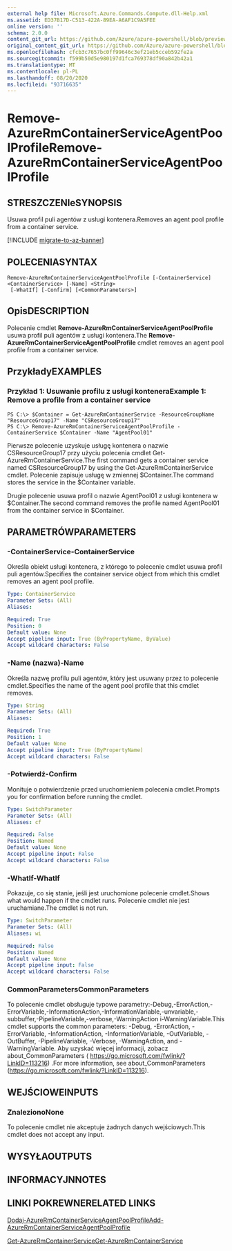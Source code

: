 ```yaml
---
external help file: Microsoft.Azure.Commands.Compute.dll-Help.xml
ms.assetid: ED37B17D-C513-422A-89EA-A6AF1C9A5FEE
online version: ''
schema: 2.0.0
content_git_url: https://github.com/Azure/azure-powershell/blob/preview/src/ResourceManager/Compute/Stack/Commands.Compute/help/Remove-AzureRmContainerServiceAgentPoolProfile.md
original_content_git_url: https://github.com/Azure/azure-powershell/blob/preview/src/ResourceManager/Compute/Stack/Commands.Compute/help/Remove-AzureRmContainerServiceAgentPoolProfile.md
ms.openlocfilehash: cfcb3c7657bc0ff99646c3ef21eb5cceb592fe2a
ms.sourcegitcommit: f599b50d5e980197d1fca769378df90a842b42a1
ms.translationtype: MT
ms.contentlocale: pl-PL
ms.lasthandoff: 08/20/2020
ms.locfileid: "93716635"
---
```

# <span data-ttu-id="78386-101">Remove-AzureRmContainerServiceAgentPoolProfile</span><span class="sxs-lookup"><span data-stu-id="78386-101">Remove-AzureRmContainerServiceAgentPoolProfile</span></span>

## <span data-ttu-id="78386-102">STRESZCZENIe</span><span class="sxs-lookup"><span data-stu-id="78386-102">SYNOPSIS</span></span>
<span data-ttu-id="78386-103">Usuwa profil puli agentów z usługi kontenera.</span><span class="sxs-lookup"><span data-stu-id="78386-103">Removes an agent pool profile from a container service.</span></span>

[!INCLUDE [migrate-to-az-banner](../../includes/migrate-to-az-banner.md)]

## <span data-ttu-id="78386-104">POLECENIA</span><span class="sxs-lookup"><span data-stu-id="78386-104">SYNTAX</span></span>

```
Remove-AzureRmContainerServiceAgentPoolProfile [-ContainerService] <ContainerService> [-Name] <String>
 [-WhatIf] [-Confirm] [<CommonParameters>]
```

## <span data-ttu-id="78386-105">Opis</span><span class="sxs-lookup"><span data-stu-id="78386-105">DESCRIPTION</span></span>
<span data-ttu-id="78386-106">Polecenie cmdlet **Remove-AzureRmContainerServiceAgentPoolProfile** usuwa profil puli agentów z usługi kontenera.</span><span class="sxs-lookup"><span data-stu-id="78386-106">The **Remove-AzureRmContainerServiceAgentPoolProfile** cmdlet removes an agent pool profile from a container service.</span></span>

## <span data-ttu-id="78386-107">Przykłady</span><span class="sxs-lookup"><span data-stu-id="78386-107">EXAMPLES</span></span>

### <span data-ttu-id="78386-108">Przykład 1: Usuwanie profilu z usługi kontenera</span><span class="sxs-lookup"><span data-stu-id="78386-108">Example 1: Remove a profile from a container service</span></span>
```
PS C:\> $Container = Get-AzureRmContainerService -ResourceGroupName "ResourceGroup17" -Name "CSResourceGroup17" 
PS C:\> Remove-AzureRmContainerServiceAgentPoolProfile -ContainerService $Container -Name "AgentPool01"
```

<span data-ttu-id="78386-109">Pierwsze polecenie uzyskuje usługę kontenera o nazwie CSResourceGroup17 przy użyciu polecenia cmdlet Get-AzureRmContainerService.</span><span class="sxs-lookup"><span data-stu-id="78386-109">The first command gets a container service named CSResourceGroup17 by using the Get-AzureRmContainerService cmdlet.</span></span>
<span data-ttu-id="78386-110">Polecenie zapisuje usługę w zmiennej $Container.</span><span class="sxs-lookup"><span data-stu-id="78386-110">The command stores the service in the $Container variable.</span></span>

<span data-ttu-id="78386-111">Drugie polecenie usuwa profil o nazwie AgentPool01 z usługi kontenera w $Container.</span><span class="sxs-lookup"><span data-stu-id="78386-111">The second command removes the profile named AgentPool01 from the container service in $Container.</span></span>

## <span data-ttu-id="78386-112">PARAMETRÓW</span><span class="sxs-lookup"><span data-stu-id="78386-112">PARAMETERS</span></span>

### <span data-ttu-id="78386-113">-ContainerService</span><span class="sxs-lookup"><span data-stu-id="78386-113">-ContainerService</span></span>
<span data-ttu-id="78386-114">Określa obiekt usługi kontenera, z którego to polecenie cmdlet usuwa profil puli agentów.</span><span class="sxs-lookup"><span data-stu-id="78386-114">Specifies the container service object from which this cmdlet removes an agent pool profile.</span></span>

```yaml
Type: ContainerService
Parameter Sets: (All)
Aliases: 

Required: True
Position: 0
Default value: None
Accept pipeline input: True (ByPropertyName, ByValue)
Accept wildcard characters: False
```

### <span data-ttu-id="78386-115">-Name (nazwa)</span><span class="sxs-lookup"><span data-stu-id="78386-115">-Name</span></span>
<span data-ttu-id="78386-116">Określa nazwę profilu puli agentów, który jest usuwany przez to polecenie cmdlet.</span><span class="sxs-lookup"><span data-stu-id="78386-116">Specifies the name of the agent pool profile that this cmdlet removes.</span></span>

```yaml
Type: String
Parameter Sets: (All)
Aliases: 

Required: True
Position: 1
Default value: None
Accept pipeline input: True (ByPropertyName)
Accept wildcard characters: False
```

### <span data-ttu-id="78386-117">-Potwierdź</span><span class="sxs-lookup"><span data-stu-id="78386-117">-Confirm</span></span>
<span data-ttu-id="78386-118">Monituje o potwierdzenie przed uruchomieniem polecenia cmdlet.</span><span class="sxs-lookup"><span data-stu-id="78386-118">Prompts you for confirmation before running the cmdlet.</span></span>

```yaml
Type: SwitchParameter
Parameter Sets: (All)
Aliases: cf

Required: False
Position: Named
Default value: None
Accept pipeline input: False
Accept wildcard characters: False
```

### <span data-ttu-id="78386-119">-WhatIf</span><span class="sxs-lookup"><span data-stu-id="78386-119">-WhatIf</span></span>
<span data-ttu-id="78386-120">Pokazuje, co się stanie, jeśli jest uruchomione polecenie cmdlet.</span><span class="sxs-lookup"><span data-stu-id="78386-120">Shows what would happen if the cmdlet runs.</span></span> <span data-ttu-id="78386-121">Polecenie cmdlet nie jest uruchamiane.</span><span class="sxs-lookup"><span data-stu-id="78386-121">The cmdlet is not run.</span></span>

```yaml
Type: SwitchParameter
Parameter Sets: (All)
Aliases: wi

Required: False
Position: Named
Default value: None
Accept pipeline input: False
Accept wildcard characters: False
```

### <span data-ttu-id="78386-122">CommonParameters</span><span class="sxs-lookup"><span data-stu-id="78386-122">CommonParameters</span></span>
<span data-ttu-id="78386-123">To polecenie cmdlet obsługuje typowe parametry:-Debug,-ErrorAction,-ErrorVariable,-InformationAction,-InformationVariable,-unvariable,-subbuffer,-PipelineVariable,-verbose,-WarningAction i-WarningVariable.</span><span class="sxs-lookup"><span data-stu-id="78386-123">This cmdlet supports the common parameters: -Debug, -ErrorAction, -ErrorVariable, -InformationAction, -InformationVariable, -OutVariable, -OutBuffer, -PipelineVariable, -Verbose, -WarningAction, and -WarningVariable.</span></span> <span data-ttu-id="78386-124">Aby uzyskać więcej informacji, zobacz about_CommonParameters ( https://go.microsoft.com/fwlink/?LinkID=113216) .</span><span class="sxs-lookup"><span data-stu-id="78386-124">For more information, see about_CommonParameters (https://go.microsoft.com/fwlink/?LinkID=113216).</span></span>

## <span data-ttu-id="78386-125">WEJŚCIOWE</span><span class="sxs-lookup"><span data-stu-id="78386-125">INPUTS</span></span>

### <span data-ttu-id="78386-126">Znaleziono</span><span class="sxs-lookup"><span data-stu-id="78386-126">None</span></span>
<span data-ttu-id="78386-127">To polecenie cmdlet nie akceptuje żadnych danych wejściowych.</span><span class="sxs-lookup"><span data-stu-id="78386-127">This cmdlet does not accept any input.</span></span>

## <span data-ttu-id="78386-128">WYSYŁA</span><span class="sxs-lookup"><span data-stu-id="78386-128">OUTPUTS</span></span>

## <span data-ttu-id="78386-129">INFORMACYJN</span><span class="sxs-lookup"><span data-stu-id="78386-129">NOTES</span></span>

## <span data-ttu-id="78386-130">LINKI POKREWNE</span><span class="sxs-lookup"><span data-stu-id="78386-130">RELATED LINKS</span></span>

[<span data-ttu-id="78386-131">Dodaj-AzureRmContainerServiceAgentPoolProfile</span><span class="sxs-lookup"><span data-stu-id="78386-131">Add-AzureRmContainerServiceAgentPoolProfile</span></span>](./Add-AzureRmContainerServiceAgentPoolProfile.md)

[<span data-ttu-id="78386-132">Get-AzureRmContainerService</span><span class="sxs-lookup"><span data-stu-id="78386-132">Get-AzureRmContainerService</span></span>](./Get-AzureRmContainerService.md)


